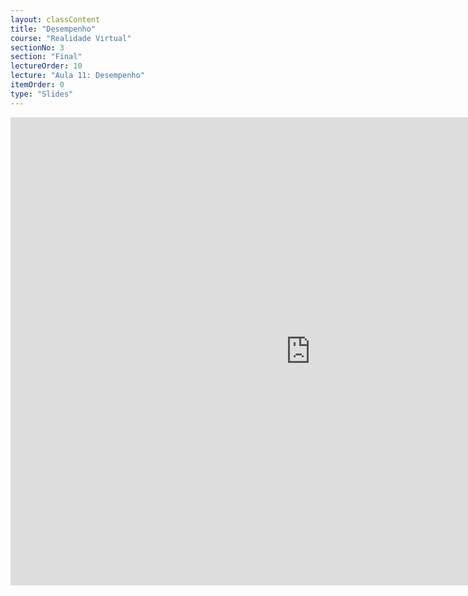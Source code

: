 ```yaml
---
layout: classContent
title: "Desempenho"
course: "Realidade Virtual"
sectionNo: 3
section: "Final"
lectureOrder: 10
lecture: "Aula 11: Desempenho"
itemOrder: 0
type: "Slides"
---
```


<iframe src="https://docs.google.com/presentation/d/e/2PACX-1vRrpsTUZXFrqr-y-J9th_kKnZJCzKX7VMlcR516ZAPzX09Fm2j3XONOWnz8tMK5fW8-nn4qZxRcZlqm/embed?start=false&loop=false&delayms=3000" frameborder="0" width="960" height="749" allowfullscreen="true" mozallowfullscreen="true" webkitallowfullscreen="true"></iframe>
